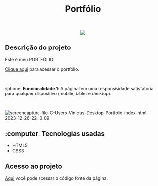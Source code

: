 <h1 align="center">Portfólio</h1>

<br>
<p align="center">
  <img src="https://img.shields.io/badge/%20STATUS%20-%20CONCLU%C3%8DDO%20%20%20%20-44CC1?style=flat-square"/>
</p>

<h2>Descrição do projeto</h2>

<p>Este é meu PORTFÓLIO! </p>
<p><a href="https://vini-rbeiro.github.io/Portfolio/">Clique aqui</a> para acessar o portfólio.</p>
<br><p>:iphone: <b>Funcionalidade 1</b>: A página tem uma responsividade satisfatória para qualquer dispositivo (mobile, tablet e desktop).</p> <br>

![screencapture-file-C-Users-Vinicius-Desktop-Portfolio-index-html-2023-12-26-22_10_09](https://github.com/vini-rbeiro/Portfolio/assets/95951039/7be27bd9-6fd9-4f33-bdfa-89dd3252515d)


<h2>:computer: Tecnologias usadas</h2>

<ul>
  <li>HTML5</li>
  <li>CSS3</li>
</ul>

<h2>Acesso ao projeto</h2>

<a href="https://github.com/vini-rbeiro/Portfolio">Aqui</a> você pode acessar o código fonte da página.
